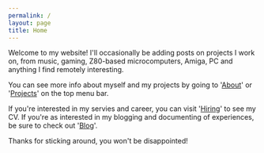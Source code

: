 ```yaml
---
permalink: /
layout: page
title: Home
---
```


Welcome to my website! I'll occasionally be adding posts on projects I work on, from music, gaming, Z80-based microcomputers, Amiga, PC and anything I find remotely interesting.  
  
You can see more info about myself and my projects by going to '[About](/about)' or '[Projects](/projects)' on the top menu bar.  
  
If you're interested in my servies and career, you can visit '[Hiring](/hiring)' to see my CV. If you're as interested in my blogging and documenting of experiences, be sure to check out '[Blog](/blog)'.  

  
Thanks for sticking around, you won't be disappointed!  

